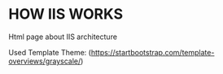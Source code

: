 # HOW IIS WORKS 

Html page about IIS architecture


Used Template Theme: (https://startbootstrap.com/template-overviews/grayscale/)


